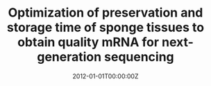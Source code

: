 ---
title: "Optimization of preservation and storage time of sponge tissues to obtain quality mRNA for next-generation sequencing"
authors:
- Ana Riesgo Gil
- Alicia Rodríguez Pérez Porro
- Susana Carmona
- Sally Leys
- Gonzalo Giribert
date: "2012-01-01T00:00:00Z"
doi: ""
publishDate: "2012-01-01T00:00:00Z"
publication_types: ["2"]
publication: "In *Molecular Ecology Resources*"
tags:
- Others
featured: false
links:
- name: Link
  url: https://pubmed.ncbi.nlm.nih.gov/22136287/
---